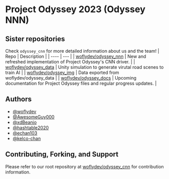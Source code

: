 # Project Odyssey 2023 (Odyssey NNN)

## Sister repositories
Check ``odyssey_cnn`` for more detailed information about us and the team!
| Repo | Description |
| ---- | --- |
| [woflydev/odyssey_nnn](https://github.com/woflydev/odyssey_nnn) | New and refreshed implementation of Project Odyssey's CNN driver. |
| [woflydev/odyssey_data](https://github.com/woflydev/odyssey_data) | Unity simulation to generate virutal road scenes to train AI |
| [woflydev/odyssey_img](https://github.com/woflydev/odyssey_img) | Data exported from woflydev/odyssey_data |
| [woflydev/odyssey_docs](https://github.com/woflydev/odyssey_docs) | Upcoming documentation for Project Odyssey files and regular progress updates. |

## Authors

- [@woflydev](https://www.github.com/woflydev)
- [@AwesomeGuy000](https://github.com/awesomeguy000)
- [@xdBeanjo](https://github.com/xdBeanjo)
- [@hashtable2020](https://github.com/hashtable2020)
- [@echan103](https://github.com/echan103)
- [@kelco-chan](https://github.com/kelco-chan)

## Contributing, Forking, and Support
Please refer to our root repository at [woflydev/odyssey_cnn](https://github.com/woflydev/odyssey_cnn/#contributing-and-forking) for contribution information.
